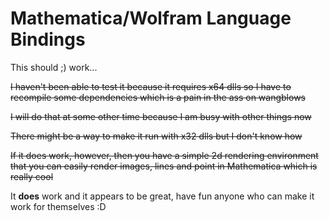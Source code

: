 # Mathematica/Wolfram Language Bindings

This should ;) work...

~~I haven't been able to test it because it requires x64 dlls so I have to recompile some dependencies which is a pain in the ass on wangblows~~

~~I will do that at some other time because I am busy with other things now~~

~~There might be a way to make it run with x32 dlls but I don't know how~~

~~If it does work, however, then you have a simple 2d rendering environment that you can easily render images, lines and point in Mathematica which is really cool~~

It **does** work and it appears to be great, have fun anyone who can make it work for themselves :D